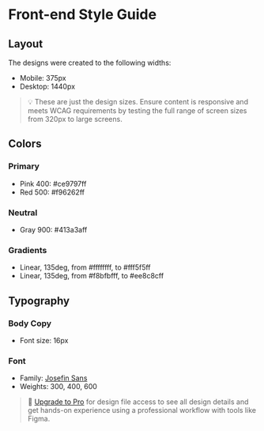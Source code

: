 # Front-end Style Guide

## Layout

The designs were created to the following widths:

- Mobile: 375px
- Desktop: 1440px

> 💡 These are just the design sizes. Ensure content is responsive and meets WCAG requirements by testing the full range of screen sizes from 320px to large screens.

## Colors

### Primary

- Pink 400: #ce9797ff
- Red 500: #f96262ff

### Neutral

- Gray 900: #413a3aff

### Gradients

- Linear, 135deg, from #ffffffff, to #fff5f5ff
- Linear, 135deg, from #f8bfbfff, to #ee8c8cff

## Typography

### Body Copy

- Font size: 16px

### Font

- Family: [Josefin Sans](https://fonts.google.com/specimen/Josefin+Sans)
- Weights: 300, 400, 600

> 💎 [Upgrade to Pro](https://www.frontendmentor.io/pro?ref=style-guide) for design file access to see all design details and get hands-on experience using a professional workflow with tools like Figma.
